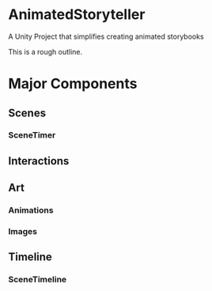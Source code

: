 # AnimatedStoryteller
A Unity Project that simplifies creating animated storybooks

This is a rough outline.

# Major Components
## Scenes
### SceneTimer
## Interactions
## Art
### Animations
### Images
## Timeline
### SceneTimeline